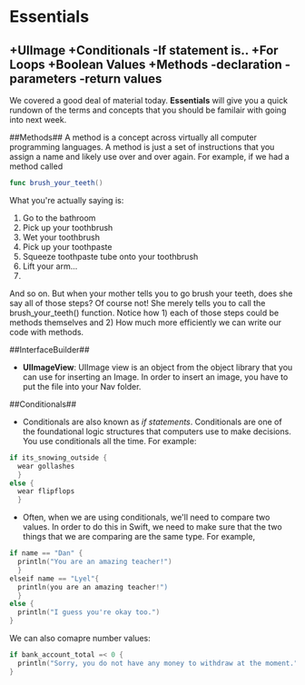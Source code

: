 # Essentials
+UIImage
+Conditionals
-If statement is..
+For Loops
+Boolean Values
+Methods
-declaration
-parameters
-return values
-
We covered a good deal of material today.  **Essentials** will give you a quick rundown of the terms and concepts that you should be familair with going into next week.

##Methods##
A method is a concept across virtually all computer programming languages.  A method is just a set of instructions that you assign a name and likely use over and over again.  For example, if we had a method called

```swift
func brush_your_teeth()
```

What you're actually saying is:
1. Go to the bathroom
2. Pick up your toothbrush
3. Wet your toothbrush
4. Pick up your toothpaste
5. Squeeze toothpaste tube onto your toothbrush
6. Lift your arm...
7. 

And so on.  But when your mother tells you to go brush your teeth, does she say all of those steps?  Of course not!  She merely tells you to call the brush_your_teeth() function.  Notice how 1) each of those steps could be methods themselves and 2) How much more efficiently we can write our code with methods.


##InterfaceBuilder##
+ **UIImageView**: UIImage view is an object from the object library that you can use for inserting an Image.  In order to insert an image, you have to put the file into your Nav folder.


##Conditionals##
+ Conditionals are also known as *if statements*.  Conditionals are one of the foundational logic structures that computers use to make decisions.  You use conditionals all the time.  For example:

```swift
if its_snowing_outside {
  wear gollashes 
  }
else {
  wear flipflops
  }
```

+ Often, when we are using conditionals, we'll need to compare two values.  In order to do this in Swift, we need to make sure that the two things that we are comparing are the same type.  For example,

```swift
if name == "Dan" {
  println("You are an amazing teacher!") 
  }
elseif name == "Lyel"{
  println(you are an amazing teacher!") 
  }
else {
  println("I guess you're okay too.")
}
```

We can also comapre number values:

```swift
if bank_account_total =< 0 {
  println("Sorry, you do not have any money to withdraw at the moment.")
}
```
